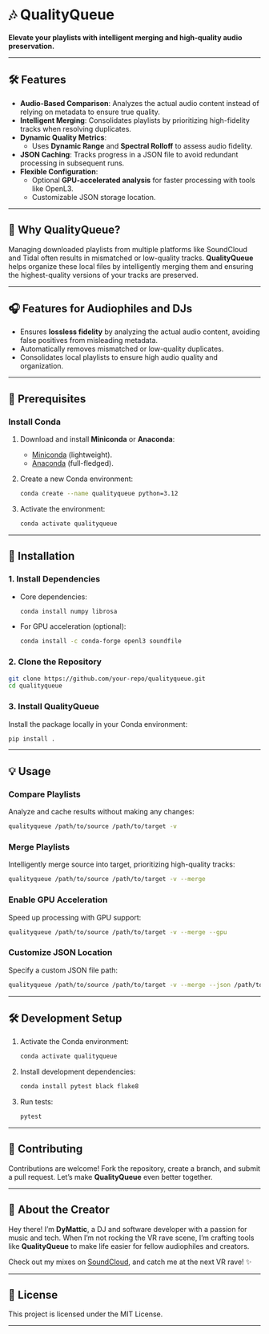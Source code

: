# 🎶 QualityQueue

**Elevate your playlists with intelligent merging and high-quality audio preservation.**

---

## 🛠 Features

- **Audio-Based Comparison**: Analyzes the actual audio content instead of relying on metadata to ensure true quality.
- **Intelligent Merging**: Consolidates playlists by prioritizing high-fidelity tracks when resolving duplicates.
- **Dynamic Quality Metrics**:
  - Uses **Dynamic Range** and **Spectral Rolloff** to assess audio fidelity.
- **JSON Caching**: Tracks progress in a JSON file to avoid redundant processing in subsequent runs.
- **Flexible Configuration**:
  - Optional **GPU-accelerated analysis** for faster processing with tools like OpenL3.
  - Customizable JSON storage location.

---

## 🚀 Why QualityQueue?

Managing downloaded playlists from multiple platforms like SoundCloud and Tidal often results in mismatched or low-quality tracks. **QualityQueue** helps organize these local files by intelligently merging them and ensuring the highest-quality versions of your tracks are preserved.

---

## 🎧 Features for Audiophiles and DJs

- Ensures **lossless fidelity** by analyzing the actual audio content, avoiding false positives from misleading metadata.
- Automatically removes mismatched or low-quality duplicates.
- Consolidates local playlists to ensure high audio quality and organization.

---

## 🛑 Prerequisites

### Install Conda
1. Download and install **Miniconda** or **Anaconda**:
   - [Miniconda](https://docs.conda.io/en/latest/miniconda.html) (lightweight).
   - [Anaconda](https://www.anaconda.com/) (full-fledged).

2. Create a new Conda environment:
   ```bash
   conda create --name qualityqueue python=3.12
   ```

3. Activate the environment:
   ```bash
   conda activate qualityqueue
   ```

---

## 🔧 Installation

### 1. Install Dependencies
- Core dependencies:
  ```bash
  conda install numpy librosa
  ```
- For GPU acceleration (optional):
  ```bash
  conda install -c conda-forge openl3 soundfile
  ```

### 2. Clone the Repository
```bash
git clone https://github.com/your-repo/qualityqueue.git
cd qualityqueue
```

### 3. Install QualityQueue
Install the package locally in your Conda environment:
```bash
pip install .
```

---

## 💡 Usage

### Compare Playlists
Analyze and cache results without making any changes:
```bash
qualityqueue /path/to/source /path/to/target -v
```

### Merge Playlists
Intelligently merge source into target, prioritizing high-quality tracks:
```bash
qualityqueue /path/to/source /path/to/target -v --merge
```

### Enable GPU Acceleration
Speed up processing with GPU support:
```bash
qualityqueue /path/to/source /path/to/target -v --merge --gpu
```

### Customize JSON Location
Specify a custom JSON file path:
```bash
qualityqueue /path/to/source /path/to/target -v --merge --json /path/to/custom.json
```

---

## 🛠 Development Setup

1. Activate the Conda environment:
   ```bash
   conda activate qualityqueue
   ```

2. Install development dependencies:
   ```bash
   conda install pytest black flake8
   ```

3. Run tests:
   ```bash
   pytest
   ```

---

## 🤝 Contributing

Contributions are welcome! Fork the repository, create a branch, and submit a pull request. Let’s make **QualityQueue** even better together.

---

## 🎤 About the Creator

Hey there! I’m **DyMattic**, a DJ and software developer with a passion for music and tech. When I’m not rocking the VR rave scene, I’m crafting tools like **QualityQueue** to make life easier for fellow audiophiles and creators.

Check out my mixes on [SoundCloud](https://soundcloud.com/dymatic-music), and catch me at the next VR rave! ✨

---

## 📜 License

This project is licensed under the MIT License.

---
